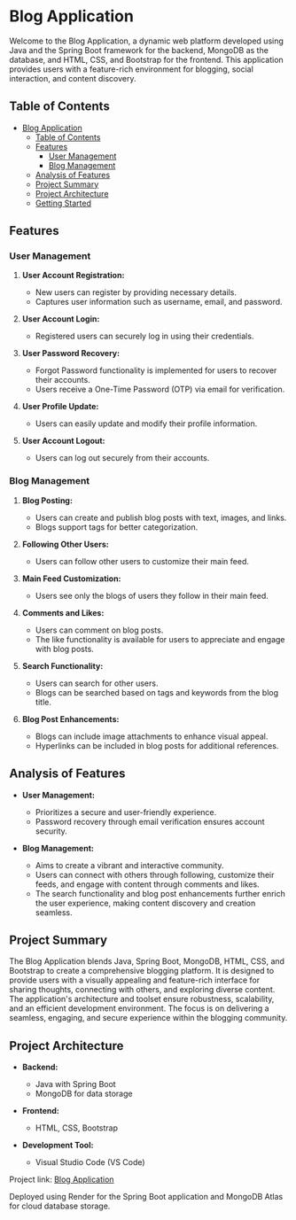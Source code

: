 # Blog Application

Welcome to the Blog Application, a dynamic web platform developed using Java and the Spring Boot framework for the backend, MongoDB as the database, and HTML, CSS, and Bootstrap for the frontend. This application provides users with a feature-rich environment for blogging, social interaction, and content discovery.

## Table of Contents

- [Blog Application](#blog-application)
  - [Table of Contents](#table-of-contents)
  - [Features](#features)
    - [User Management](#user-management)
    - [Blog Management](#blog-management)
  - [Analysis of Features](#analysis-of-features)
  - [Project Summary](#project-summary)
  - [Project Architecture](#project-architecture)
  - [Getting Started](#getting-started)

## Features

### User Management

1. **User Account Registration:**
   - New users can register by providing necessary details.
   - Captures user information such as username, email, and password.

2. **User Account Login:**
   - Registered users can securely log in using their credentials.

3. **User Password Recovery:**
   - Forgot Password functionality is implemented for users to recover their accounts.
   - Users receive a One-Time Password (OTP) via email for verification.

4. **User Profile Update:**
   - Users can easily update and modify their profile information.

5. **User Account Logout:**
   - Users can log out securely from their accounts.

### Blog Management

1. **Blog Posting:**
   - Users can create and publish blog posts with text, images, and links.
   - Blogs support tags for better categorization.

2. **Following Other Users:**
   - Users can follow other users to customize their main feed.

3. **Main Feed Customization:**
   - Users see only the blogs of users they follow in their main feed.

4. **Comments and Likes:**
   - Users can comment on blog posts.
   - The like functionality is available for users to appreciate and engage with blog posts.

5. **Search Functionality:**
   - Users can search for other users.
   - Blogs can be searched based on tags and keywords from the blog title.

6. **Blog Post Enhancements:**
   - Blogs can include image attachments to enhance visual appeal.
   - Hyperlinks can be included in blog posts for additional references.

## Analysis of Features

- **User Management:**
  - Prioritizes a secure and user-friendly experience.
  - Password recovery through email verification ensures account security.

- **Blog Management:**
  - Aims to create a vibrant and interactive community.
  - Users can connect with others through following, customize their feeds, and engage with content through comments and likes.
  - The search functionality and blog post enhancements further enrich the user experience, making content discovery and creation seamless.

## Project Summary

The Blog Application blends Java, Spring Boot, MongoDB, HTML, CSS, and Bootstrap to create a comprehensive blogging platform. It is designed to provide users with a visually appealing and feature-rich interface for sharing thoughts, connecting with others, and exploring diverse content. The application's architecture and toolset ensure robustness, scalability, and an efficient development environment. The focus is on delivering a seamless, engaging, and secure experience within the blogging community.

## Project Architecture

- **Backend:**
  - Java with Spring Boot
  - MongoDB for data storage

- **Frontend:**
  - HTML, CSS, Bootstrap

- **Development Tool:**
  - Visual Studio Code (VS Code)


Project link: [Blog Application](https://blog-application-01rp.onrender.com/)

Deployed using Render for the Spring Boot application and MongoDB Atlas for cloud database storage.
